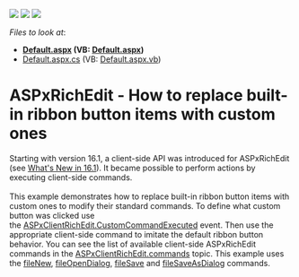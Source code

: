 <!-- default badges list -->
![](https://img.shields.io/endpoint?url=https://codecentral.devexpress.com/api/v1/VersionRange/128545490/16.1.4%2B)
[![](https://img.shields.io/badge/Open_in_DevExpress_Support_Center-FF7200?style=flat-square&logo=DevExpress&logoColor=white)](https://supportcenter.devexpress.com/ticket/details/T575463)
[![](https://img.shields.io/badge/📖_How_to_use_DevExpress_Examples-e9f6fc?style=flat-square)](https://docs.devexpress.com/GeneralInformation/403183)
<!-- default badges end -->
<!-- default file list -->
*Files to look at*:

* **[Default.aspx](./CS/Default.aspx) (VB: [Default.aspx](./VB/Default.aspx))**
* [Default.aspx.cs](./CS/Default.aspx.cs) (VB: [Default.aspx.vb](./VB/Default.aspx.vb))
<!-- default file list end -->
# ASPxRichEdit - How to replace built-in ribbon button items with custom ones


<p>Starting with version 16.1, a client-side API was introduced for ASPxRichEdit (see <a href="https://www.devexpress.com/Subscriptions/New-2016-1.xml#aspnet">What's New in 16.1</a>). It became possible to perform actions by executing client-side commands.<br><br>This example demonstrates how to replace built-in ribbon button items with custom ones to modify their standard commands. To define what custom button was clicked use the <a href="https://documentation.devexpress.com/AspNet/DevExpress.Web.ASPxRichEdit.Scripts.ASPxClientRichEdit.CustomCommandExecuted.event">ASPxClientRichEdit.CustomCommandExecuted</a> event. Then use the appropriate client-side command to imitate the default ribbon button behavior. You can see the list of available client-side ASPxRichEdit commands in the <a href="https://documentation.devexpress.com/AspNet/DevExpress.Web.ASPxRichEdit.Scripts.RichEditCommands.members">ASPxClientRichEdit.commands</a> topic. This example uses the <a href="https://documentation.devexpress.com/AspNet/DevExpress.Web.ASPxRichEdit.Scripts.RichEditCommands.fileNew.property">fileNew</a>, <a href="https://documentation.devexpress.com/AspNet/DevExpress.Web.ASPxRichEdit.Scripts.RichEditCommands.fileOpenDialog.property">fileOpenDialog</a>, <a href="https://documentation.devexpress.com/AspNet/DevExpress.Web.ASPxRichEdit.Scripts.RichEditCommands.fileSave.property">fileSave</a> and <a href="https://documentation.devexpress.com/AspNet/DevExpress.Web.ASPxRichEdit.Scripts.RichEditCommands.fileSaveAsDialog.property">fileSaveAsDialog</a> commands.</p>

<br/>



